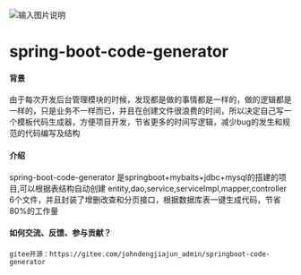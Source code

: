 ![输入图片说明](https://images.gitee.com/uploads/images/2019/0601/234241_ce48cb71_928367.png "code-generator.png")

# spring-boot-code-generator

#### 背景
由于每次开发后台管理模块的时候，发现都是做的事情都是一样的，做的逻辑都是一样的，只是业务不一样而已，并且在创建文件很浪费的时间，所以决定自己写一个模板代码生成器，方便项目开发，节省更多的时间写逻辑，减少bug的发生和规范的代码编写及结构

#### 介绍
spring-boot-code-generator 是springboot+mybaits+jdbc+mysql的搭建的项目,可以根据表结构自动创建 entity,dao,service,serviceImpl,mapper,controller 6个文件，并且封装了增删改查和分页接口，根据数据库表一键生成代码，节省80%的工作量

#### 如何交流、反馈、参与贡献？
    gitee开源：https://gitee.com/johndengjiajun_admin/springboot-code-generator
    


